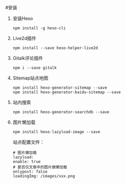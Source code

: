 #安装
1. 安装Hexo
	```
	npm install -g hexo-cli
	```

1. Live2d插件 
    ```
    npm install --save hexo-helper-live2d
    ```
1. Gitalk评论插件 
    ```
    npm i --save gitalk
    ```
1. Sitemap站点地图 
	```
	npm install hexo-generator-sitemap --save
	npm install hexo-generator-baidu-sitemap --save
	```
1. 站内搜索
    ```
    npm install hexo-generator-searchdb --save
    ```
1. 图片懒加载
    ```
    npm install hexo-lazyload-image --save
    ```
    站点配置文件：
    ```
    # 图片懒加载
    lazyload:
    enable: true
    # 是否仅文章中的图片做懒加载
    onlypost: false
    loadingImg: /images/xxx.png
    ```